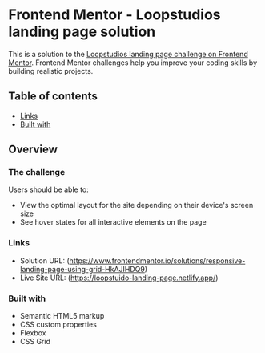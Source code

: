# Frontend Mentor - Loopstudios landing page solution

This is a solution to the [Loopstudios landing page challenge on Frontend Mentor](https://www.frontendmentor.io/challenges/loopstudios-landing-page-N88J5Onjw). Frontend Mentor challenges help you improve your coding skills by building realistic projects. 

## Table of contents

  - [Links](#links)
  - [Built with](#built-with)

## Overview

### The challenge

Users should be able to:

- View the optimal layout for the site depending on their device's screen size
- See hover states for all interactive elements on the page


### Links

- Solution URL: (https://www.frontendmentor.io/solutions/responsive-landing-page-using-grid-HkAJIHDQ9)
- Live Site URL: (https://loopstuido-landing-page.netlify.app/)

### Built with

- Semantic HTML5 markup
- CSS custom properties
- Flexbox
- CSS Grid
